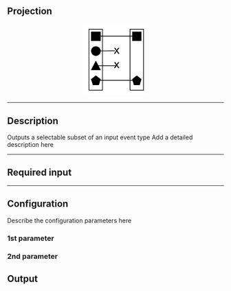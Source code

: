 ## Projection

<p align="center"> 
    <img src="icon.png" width="150px;"/>
</p>

***

## Description

Outputs a selectable subset of an input event type
Add a detailed description here

***

## Required input


***

## Configuration

Describe the configuration parameters here

### 1st parameter


### 2nd parameter

## Output